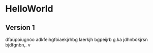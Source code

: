 # HelloWorld
## Version 1
dfaüpoiugnöo adkfeihgföiaekjrhbg laerkjh bgpeijrb g.ka jdhnbökjrsn bjdfgnbn,. v 